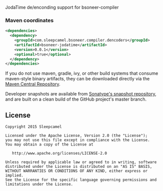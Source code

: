 JodaTime de/enconding support for bsoneer-compiler

### Maven coordinates

```xml
<dependencies>
  <dependency>
    <groupId>com.sleepcamel.bsoneer.compiler.dencoders</groupId>
    <artifactId>bsoneer-jodatime</artifactId>
    <version>0.0.1</version>
    <optional>true</optional>
  </dependency>
</dependencies>
```

If you do not use maven, gradle, ivy, or other build systems that consume maven-style binary
artifacts, they can be downloaded directly via the [Maven Central Repository][mavensearch].

Developer snapshots are available from [Sonatype's snapshot repository][bsoneer-snap], and
are built on a clean build of the GitHub project's master branch.

License
-------

    Copyright 2015 Sleepcamel

    Licensed under the Apache License, Version 2.0 (the "License");
    you may not use this file except in compliance with the License.
    You may obtain a copy of the License at

       http://www.apache.org/licenses/LICENSE-2.0

    Unless required by applicable law or agreed to in writing, software
    distributed under the License is distributed on an "AS IS" BASIS,
    WITHOUT WARRANTIES OR CONDITIONS OF ANY KIND, either express or implied.
    See the License for the specific language governing permissions and
    limitations under the License.


 [mavensearch]: http://search.maven.org/#search%7Cga%7C1%7Cg%3A%22com.sleepcamel.bsoneer.compiler.dencoders%22
 [bsoneer-snap]: https://oss.sonatype.org/content/repositories/snapshots/com/sleepcamel/bsoneer/compiler/dencoders

